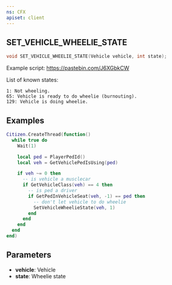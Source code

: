 ```yaml
---
ns: CFX
apiset: client
---
```

## SET_VEHICLE_WHEELIE_STATE

```c
void SET_VEHICLE_WHEELIE_STATE(Vehicle vehicle, int state);
```

Example script: https://pastebin.com/J6XGbkCW

List of known states:
```
1: Not wheeling.
65: Vehicle is ready to do wheelie (burnouting).
129: Vehicle is doing wheelie.
```

## Examples

```lua
Citizen.CreateThread(function()
  while true do
    Wait(1)

    local ped = PlayerPedId()
    local veh = GetVehiclePedIsUsing(ped)

    if veh ~= 0 then
      -- is vehicle a musclecar
      if GetVehicleClass(veh) == 4 then
        -- is ped a driver
        if GetPedInVehicleSeat(veh, -1) == ped then
          -- don't let vehicle to do wheelie
          SetVehicleWheelieState(veh, 1)
        end
      end
    end
  end
end)
```

## Parameters
* **vehicle**: Vehicle
* **state**: Wheelie state
